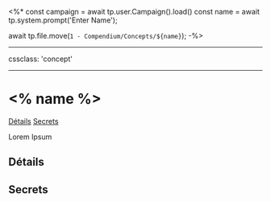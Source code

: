 <%*
const campaign = await tp.user.Campaign().load()
const name = await tp.system.prompt('Enter Name');

await tp.file.move(`1 - Compendium/Concepts/${name}`);
-%>

---

cssclass: 'concept'

---

# <% name %>
<span class="nav">[Détails](#Détails) [Secrets](#Secrets)</span>

Lorem Ipsum

## Détails
## Secrets
